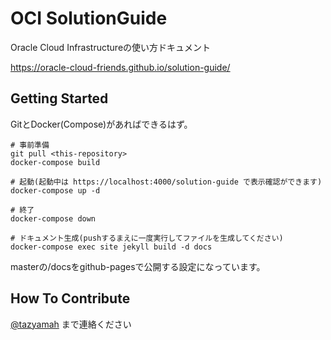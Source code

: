 # OCI SolutionGuide

Oracle Cloud Infrastructureの使い方ドキュメント

https://oracle-cloud-friends.github.io/solution-guide/

## Getting Started

GitとDocker(Compose)があればできるはず。

```
# 事前準備
git pull <this-repository>
docker-compose build

# 起動(起動中は https://localhost:4000/solution-guide で表示確認ができます)
docker-compose up -d

# 終了
docker-compose down

# ドキュメント生成(pushするまえに一度実行してファイルを生成してください)
docker-compose exec site jekyll build -d docs
```

masterの/docsをgithub-pagesで公開する設定になっています。

## How To Contribute
[@tazyamah](https://twitter.com/tazyamah) まで連絡ください
